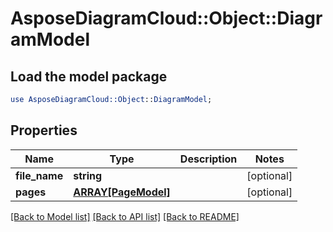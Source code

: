 # AsposeDiagramCloud::Object::DiagramModel

## Load the model package
```perl
use AsposeDiagramCloud::Object::DiagramModel;
```

## Properties
Name | Type | Description | Notes
------------ | ------------- | ------------- | -------------
**file_name** | **string** |  | [optional] 
**pages** | [**ARRAY[PageModel]**](PageModel.md) |  | [optional] 

[[Back to Model list]](../README.md#documentation-for-models) [[Back to API list]](../README.md#documentation-for-api-endpoints) [[Back to README]](../README.md)


